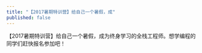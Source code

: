 ```yaml
---
title: "【2017暑期特训营】给自己一个暑假，成"
published: false
---
```

【2017暑期特训营】给自己一个暑假，成为终身学习的全栈工程师。想学编程的同学们赶快报名参加吧！